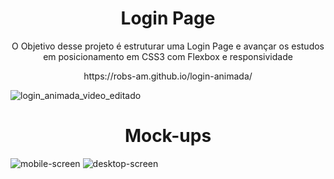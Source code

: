 

<h1 align="center">Login Page</h1>
<p align="center">O Objetivo desse projeto é estruturar uma Login Page e avançar os estudos em posicionamento em CSS3 com Flexbox e responsividade</p>
 
 <p align="center">https://robs-am.github.io/login-animada/</p>


![login_animada_video_editado](https://user-images.githubusercontent.com/102549776/162853226-7fefd054-8728-4afb-ab7b-879af3072db7.gif)



<h1 align="center">Mock-ups</h1>

![mobile-screen](https://user-images.githubusercontent.com/102549776/162585005-91b9305a-5089-4d76-b4f4-6d45d91bd85b.png)
![desktop-screen](https://user-images.githubusercontent.com/102549776/162585023-c17a3ce4-d6b9-484f-b9ea-c61591dbc4b9.svg)

